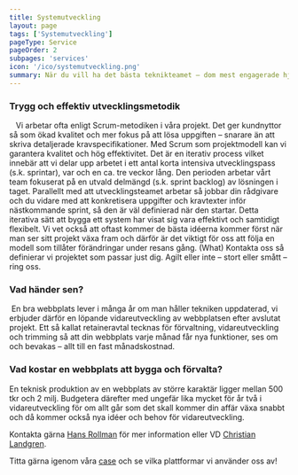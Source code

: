 ```yaml
---
title: Systemutveckling
layout: page
tags: ['Systemutveckling']
pageType: Service
pageOrder: 2
subpages: 'services'
icon: '/ico/systemutveckling.png'
summary: När du vill ha det bästa teknikteamet – dom mest engagerade hjärnorna – och den senaste kunskapen - samlat i ett och samma team, då ska just ditt projekt genomföras tillsammans med oss på Iteam. Vi bygger det system som du behöver, det verktyget som du ser framför dig – precis så som du vill ha det. Vare sig det handlar om en ny webb, en webbutik, ett forum eller verksamhetsvertyg som molntjänst så kan vi bygga det åt dig. Vi utvecklar webbplatsen och tjänsten som utgör drivkraften i din affärsverksamhet.
---
```


### Trygg och effektiv utvecklingsmetodik 
<img src="/ico/iteration.png" class="operations-icon" alt=""> <img src="/ico/iteration.png" class="operations-icon" alt=""> <img src="/ico/iteration.png" class="operations-icon" alt=""> Vi arbetar ofta enligt Scrum-metodiken i våra projekt. Det ger kundnyttor så som ökad kvalitet och mer fokus på att lösa uppgiften – snarare än att skriva detaljerade kravspecifikationer. Med Scrum som projektmodell kan vi garantera kvalitet och hög effektivitet. Det är en iterativ process vilket innebär att vi delar upp arbetet i ett antal korta intensiva utvecklingspass (s.k. sprintar), var och en ca. tre veckor lång. Den perioden arbetar vårt team fokuserat på en utvald delmängd (s.k. sprint backlog) av lösningen i taget. Parallellt med att utvecklingsteamet arbetar så jobbar din rådgivare och du vidare med att konkretisera uppgifter och kravtexter inför nästkommande sprint, så den är väl definierad när den startar. Detta iterativa sätt att bygga ett system har visat sig vara effektivt och samtidigt flexibelt. Vi vet också att oftast kommer de bästa idéerna kommer först när man ser sitt projekt växa fram och därför är det viktigt för oss att följa en modell som tillåter förändringar under resans gång.
(What) Kontakta oss så definierar vi projektet som passar just dig. Agilt eller inte – stort eller smått – ring oss. <KONTAKT>

### Vad händer sen?
<img src="/ico/retainer.png" class="operations-icon" alt=""> En bra webbplats lever i många år om man håller tekniken uppdaterad, vi erbjuder därför en löpande vidareutveckling av webbplatsen efter avslutat projekt. Ett så kallat retaineravtal tecknas för förvaltning, vidareutveckling och trimming så att din webbplats varje månad får nya funktioner, ses om och bevakas – allt till en fast månadskostnad.

### Vad kostar en webbplats att bygga och förvalta?
En teknisk produktion av en webbplats av större karaktär ligger mellan 500 tkr och 2 milj. Budgetera därefter med ungefär lika mycket för år två i vidareutveckling för om allt går som det skall kommer din affär växa snabbt och då kommer också nya idéer och behov för vidareutveckling.

Kontakta gärna [Hans Rollman](mailto:hans.rollman@iteam.se) för mer information eller VD [Christian Landgren](mailto:christian.landgren@iteam.se).

Titta gärna igenom våra [case](/sections/case) och se vilka plattformar vi använder oss av!